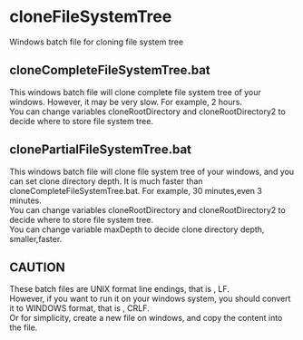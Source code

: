 # cloneFileSystemTree
Windows batch file for cloning file system tree
## cloneCompleteFileSystemTree.bat
This windows batch file will clone complete file system tree of your windows. However, it may be very slow. For example, 2 hours.  
You can change variables cloneRootDirectory and cloneRootDirectory2 to decide where to store file system tree.
## clonePartialFileSystemTree.bat
This windows batch file will clone file system tree of your windows, and you can set clone directory depth. It is much faster than cloneCompleteFileSystemTree.bat. For example, 30 minutes,even 3 minutes.  
You can change variables cloneRootDirectory and cloneRootDirectory2 to decide where to store file system tree.  
You can change variable maxDepth to decide clone directory depth, smaller,faster.
## CAUTION
These batch files are UNIX format line endings, that is , LF.  
However, if you want to run it on your windows system, you should convert it to WINDOWS format, that is , CRLF.  
Or for simplicity, create a new file on windows, and copy the content into the file. 
